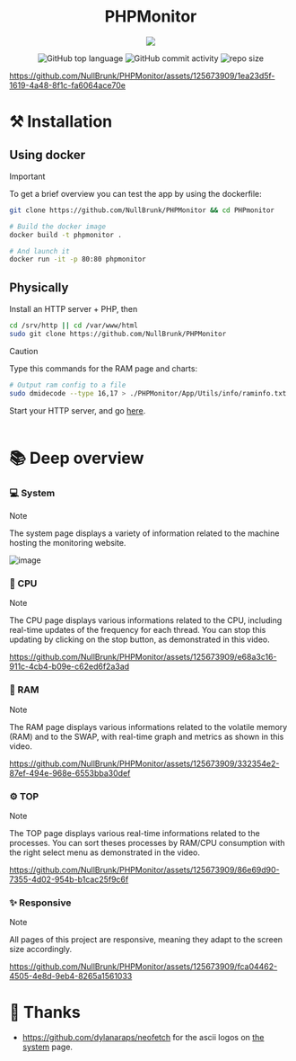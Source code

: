 <div align="center">

# PHPMonitor  

<img src="https://readme-typing-svg.demolab.com?font=Iosevka+Nerd+Font&weight=900&pause=1000&color=6791C9&background=0C0E0F00&center=true&vCenter=true&width=700&lines=Display%20real-time%20system%20metrics.">
 

<br/>  
 
![GitHub top language](https://img.shields.io/github/languages/top/NullBrunk/PHPMonitor?style=for-the-badge)
![GitHub commit activity](https://img.shields.io/github/commit-activity/m/NullBrunk/PHPMonitor?style=for-the-badge)
![repo size](https://img.shields.io/github/repo-size/NullBrunk/PHPMonitor?style=for-the-badge)

</div>

https://github.com/NullBrunk/PHPMonitor/assets/125673909/1ea23d5f-1619-4a48-8f1c-fa6064ace70e


# ⚒️ Installation

## Using docker
> [!IMPORTANT]
> To get a brief overview you can test the app by using the dockerfile:

```bash
git clone https://github.com/NullBrunk/PHPMonitor && cd PHPmonitor

# Build the docker image
docker build -t phpmonitor .

# And launch it
docker run -it -p 80:80 phpmonitor
```

## Physically

Install an HTTP server + PHP, then

```bash
cd /srv/http || cd /var/www/html
sudo git clone https://github.com/NullBrunk/PHPMonitor
```

> [!CAUTION]
> Type this commands for the RAM page and charts:

```bash
# Output ram config to a file
sudo dmidecode --type 16,17 > ./PHPMonitor/App/Utils/info/raminfo.txt
```

Start your HTTP server, and go <a href="http://127.0.0.1/PHPMonitor/">here</a>.
<br><br>

# 📚 Deep overview
### 💻 System

> [!NOTE]
> The system page displays a variety of information related to the machine hosting the monitoring website.

![image](https://github.com/NullBrunk/PHPMonitor/assets/125673909/182d47c1-8a0f-4e09-aa9b-c8311605f042)


### 🔳 CPU

> [!NOTE]
> The CPU page displays various informations related to the CPU, including real-time updates of the frequency for each thread. You can stop this updating by clicking on the stop button, as demonstrated in this video.

https://github.com/NullBrunk/PHPMonitor/assets/125673909/e68a3c16-911c-4cb4-b09e-c62ed6f2a3ad

### 💾 RAM

> [!NOTE]
> The RAM page displays various informations related to the volatile memory (RAM) and to the SWAP, with real-time graph and metrics as shown in this video.


https://github.com/NullBrunk/PHPMonitor/assets/125673909/332354e2-87ef-494e-968e-6553bba30def


### ⚙️ TOP 

> [!NOTE]
> The TOP page displays various real-time informations related to the processes. You can sort theses processes by RAM/CPU consumption with the right select menu as demonstrated in the video.

https://github.com/NullBrunk/PHPMonitor/assets/125673909/86e69d90-7355-4d02-954b-b1cac25f9c6f

### ✨ Responsive
> [!NOTE]
> All pages of this project are responsive, meaning they adapt to the screen size accordingly.

https://github.com/NullBrunk/PHPMonitor/assets/125673909/fca04462-4505-4e8d-9eb4-8265a1561033


# 🤝 Thanks
- https://github.com/dylanaraps/neofetch for the ascii logos on <a href="https://github.com/NullBrunk/PHPMonitor/blob/main/system.php">the system</a> page.
